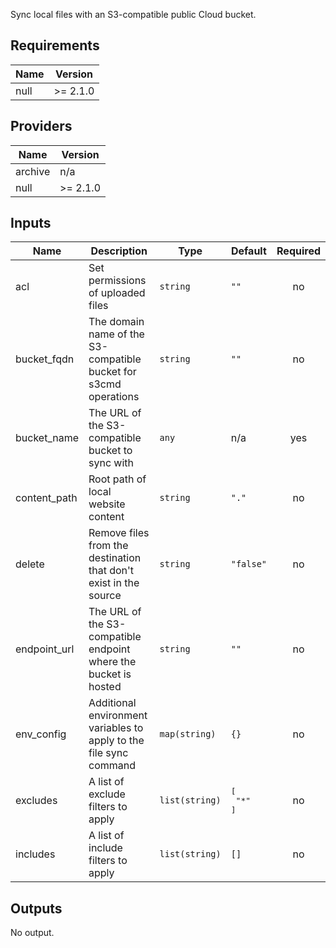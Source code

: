 Sync local files with an S3-compatible public Cloud bucket.

## Requirements

| Name | Version |
|------|---------|
| null | >= 2.1.0 |

## Providers

| Name | Version |
|------|---------|
| archive | n/a |
| null | >= 2.1.0 |

## Inputs

| Name | Description | Type | Default | Required |
|------|-------------|------|---------|:--------:|
| acl | Set permissions of uploaded files | `string` | `""` | no |
| bucket\_fqdn | The domain name of the S3-compatible bucket for s3cmd operations | `string` | `""` | no |
| bucket\_name | The URL of the S3-compatible bucket to sync with | `any` | n/a | yes |
| content\_path | Root path of local website content | `string` | `"."` | no |
| delete | Remove files from the destination that don't exist in the source | `string` | `"false"` | no |
| endpoint\_url | The URL of the S3-compatible endpoint where the bucket is hosted | `string` | `""` | no |
| env\_config | Additional environment variables to apply to the file sync command | `map(string)` | `{}` | no |
| excludes | A list of exclude filters to apply | `list(string)` | <pre>[<br>  "*"<br>]</pre> | no |
| includes | A list of include filters to apply | `list(string)` | `[]` | no |

## Outputs

No output.

